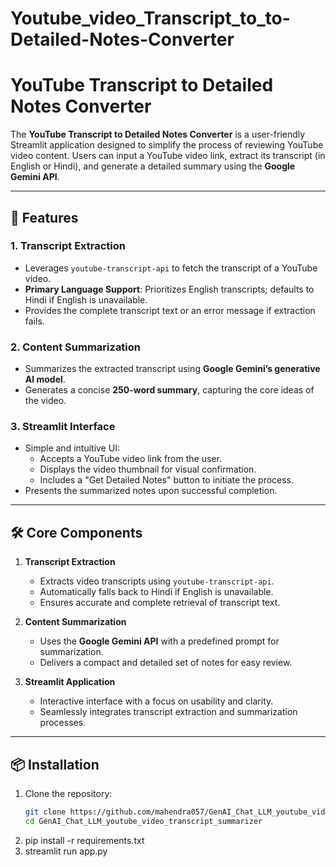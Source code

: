 # Youtube_video_Transcript_to_to-Detailed-Notes-Converter

# YouTube Transcript to Detailed Notes Converter

The **YouTube Transcript to Detailed Notes Converter** is a user-friendly Streamlit application designed to simplify the process of reviewing YouTube video content. Users can input a YouTube video link, extract its transcript (in English or Hindi), and generate a detailed summary using the **Google Gemini API**.

---

## 🚀 Features

### 1. **Transcript Extraction**
- Leverages `youtube-transcript-api` to fetch the transcript of a YouTube video.
- **Primary Language Support**: Prioritizes English transcripts; defaults to Hindi if English is unavailable.
- Provides the complete transcript text or an error message if extraction fails.

### 2. **Content Summarization**
- Summarizes the extracted transcript using **Google Gemini’s generative AI model**.
- Generates a concise **250-word summary**, capturing the core ideas of the video.

### 3. **Streamlit Interface**
- Simple and intuitive UI:
  - Accepts a YouTube video link from the user.
  - Displays the video thumbnail for visual confirmation.
  - Includes a "Get Detailed Notes" button to initiate the process.
- Presents the summarized notes upon successful completion.

---

## 🛠️ Core Components

1. **Transcript Extraction**
   - Extracts video transcripts using `youtube-transcript-api`.
   - Automatically falls back to Hindi if English is unavailable.
   - Ensures accurate and complete retrieval of transcript text.

2. **Content Summarization**
   - Uses the **Google Gemini API** with a predefined prompt for summarization.
   - Delivers a compact and detailed set of notes for easy review.

3. **Streamlit Application**
   - Interactive interface with a focus on usability and clarity.
   - Seamlessly integrates transcript extraction and summarization processes.

---

## 📦 Installation

1. Clone the repository:
   ```bash
   git clone https://github.com/mahendra057/GenAI_Chat_LLM_youtube_video_transcript_summarizer.git
   cd GenAI_Chat_LLM_youtube_video_transcript_summarizer

2. pip install -r requirements.txt
3. streamlit run app.py
